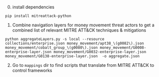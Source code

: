 0. install dependencies

`pip install mitreattack-python`

1. Combine navigation layers for money movement threat actors to get a combined list of relevant MITRE ATT&CK techniques & mitigations

`python aggregateLayers.py -s local --resource collections/enterprise.json money_movement/apt38_\(g0082\).json money_movement/cobalt_group_\(g0080\).json money_movement/G0008-enterprise-layer.json money_movement/G0032-enterprise-layer.json money_movement/G0138-enterprise-layer.json  -o aggregate.json`

2. Go to `mappings` dir to find scripts that translate from MITRE ATT&CK to control frameworks
